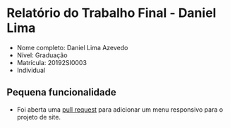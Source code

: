 # Relatório do Trabalho Final - Daniel Lima

* Nome completo: Daniel Lima Azevedo
* Nível: Graduação
* Matrícula: 20192SI0003
* Individual

## Pequena funcionalidade

* Foi aberta uma [pull request](https://github.com/VSCodium/vscodium.github.io/pull/87) para adicionar um menu responsivo para o projeto de site.
